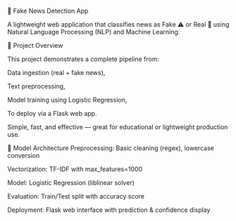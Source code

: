 📰 Fake News Detection App

A lightweight web application that classifies news as Fake ⚠️ or Real 📰 using Natural Language Processing (NLP) and Machine Learning.

🚀 Project Overview

This project demonstrates a complete pipeline from:

Data ingestion (real + fake news),

Text preprocessing,

Model training using Logistic Regression,

To deploy via a Flask web app.

Simple, fast, and effective — great for educational or lightweight production use.

🧠 Model Architecture
Preprocessing: Basic cleaning (regex), lowercase conversion

Vectorization: TF-IDF with max_features=1000

Model: Logistic Regression (liblinear solver)

Evaluation: Train/Test split with accuracy score

Deployment: Flask web interface with prediction & confidence display

